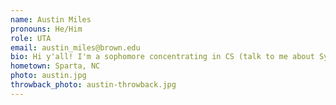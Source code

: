 ```yaml
---
name: Austin Miles
pronouns: He/Him
role: UTA 
email: austin_miles@brown.edu
bio: Hi y'all! I'm a sophomore concentrating in CS (talk to me about Systems) and enjoy taking new language classes on the side. I also love cooking and playing video games!
hometown: Sparta, NC
photo: austin.jpg
throwback_photo: austin-throwback.jpg
---
```

